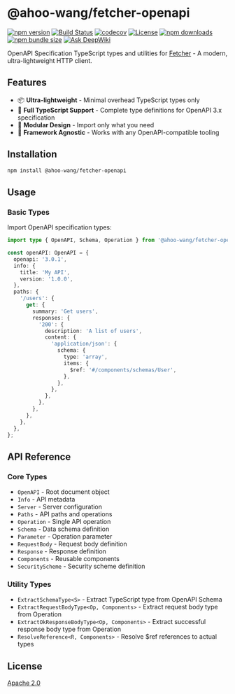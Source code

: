 # @ahoo-wang/fetcher-openapi

[![npm version](https://img.shields.io/npm/v/@ahoo-wang/fetcher-openapi.svg)](https://www.npmjs.com/package/@ahoo-wang/fetcher-openapi)
[![Build Status](https://github.com/Ahoo-Wang/fetcher/actions/workflows/ci.yml/badge.svg)](https://github.com/Ahoo-Wang/fetcher/actions)
[![codecov](https://codecov.io/gh/Ahoo-Wang/fetcher/graph/badge.svg?token=JGiWZ52CvJ)](https://codecov.io/gh/Ahoo-Wang/fetcher)
[![License](https://img.shields.io/npm/l/@ahoo-wang/fetcher-openapi.svg)](https://github.com/Ahoo-Wang/fetcher/blob/main/LICENSE)
[![npm downloads](https://img.shields.io/npm/dm/@ahoo-wang/fetcher-openapi.svg)](https://www.npmjs.com/package/@ahoo-wang/fetcher-openapi)
[![npm bundle size](https://img.shields.io/bundlephobia/minzip/%40ahoo-wang%2Ffetcher-openapi)](https://www.npmjs.com/package/@ahoo-wang/fetcher-openapi)
[![Ask DeepWiki](https://deepwiki.com/badge.svg)](https://deepwiki.com/Ahoo-Wang/fetcher)

OpenAPI Specification TypeScript types and utilities for [Fetcher](https://github.com/Ahoo-Wang/fetcher) - A modern,
ultra-lightweight HTTP client.

## Features

- 📦 **Ultra-lightweight** - Minimal overhead TypeScript types only
- 🦺 **Full TypeScript Support** - Complete type definitions for OpenAPI 3.x specification
- 🧩 **Modular Design** - Import only what you need
- 🎯 **Framework Agnostic** - Works with any OpenAPI-compatible tooling

## Installation

```bash
npm install @ahoo-wang/fetcher-openapi
```

## Usage

### Basic Types

Import OpenAPI specification types:

```typescript
import type { OpenAPI, Schema, Operation } from '@ahoo-wang/fetcher-openapi';

const openAPI: OpenAPI = {
  openapi: '3.0.1',
  info: {
    title: 'My API',
    version: '1.0.0',
  },
  paths: {
    '/users': {
      get: {
        summary: 'Get users',
        responses: {
          '200': {
            description: 'A list of users',
            content: {
              'application/json': {
                schema: {
                  type: 'array',
                  items: {
                    $ref: '#/components/schemas/User',
                  },
                },
              },
            },
          },
        },
      },
    },
  },
};
```

## API Reference

### Core Types

- `OpenAPI` - Root document object
- `Info` - API metadata
- `Server` - Server configuration
- `Paths` - API paths and operations
- `Operation` - Single API operation
- `Schema` - Data schema definition
- `Parameter` - Operation parameter
- `RequestBody` - Request body definition
- `Response` - Response definition
- `Components` - Reusable components
- `SecurityScheme` - Security scheme definition

### Utility Types

- `ExtractSchemaType<S>` - Extract TypeScript type from OpenAPI Schema
- `ExtractRequestBodyType<Op, Components>` - Extract request body type from Operation
- `ExtractOkResponseBodyType<Op, Components>` - Extract successful response body type from Operation
- `ResolveReference<R, Components>` - Resolve $ref references to actual types

## License

[Apache 2.0](https://github.com/Ahoo-Wang/fetcher/blob/master/LICENSE)
